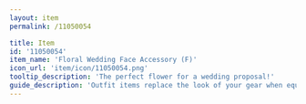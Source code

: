 ```yaml
---
layout: item
permalink: /11050054

title: Item
id: '11050054'
item_name: 'Floral Wedding Face Accessory (F)'
icon_url: 'item/icon/11050054.png'
tooltip_description: 'The perfect flower for a wedding proposal!'
guide_description: 'Outfit items replace the look of your gear when equipped.'
---
```

